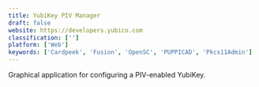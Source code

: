 ```yaml
---
title: YubiKey PIV Manager
draft: false 
website: https://developers.yubico.com
classification: ['']
platform: ['Web']
keywords: ['Cardpeek', 'Fusion', 'OpenSC', 'PUPPICAD', 'Pkcs11Admin']
---
```

Graphical application for configuring a PIV-enabled YubiKey.